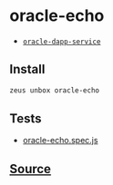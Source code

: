
oracle-echo
====================









* [`oracle-dapp-service`](oracle-dapp-service.md)




## Install
```bash
zeus unbox oracle-echo
```












## Tests 
* [oracle-echo.spec.js](https://github.com/liquidapps-io/zeus-sdk/tree/master/boxes/groups/oracles/oracle-echo/test/oracle-echo.spec.js)
## [Source](https://github.com/liquidapps-io/zeus-sdk/tree/master/boxes/groups/oracles/oracle-echo)